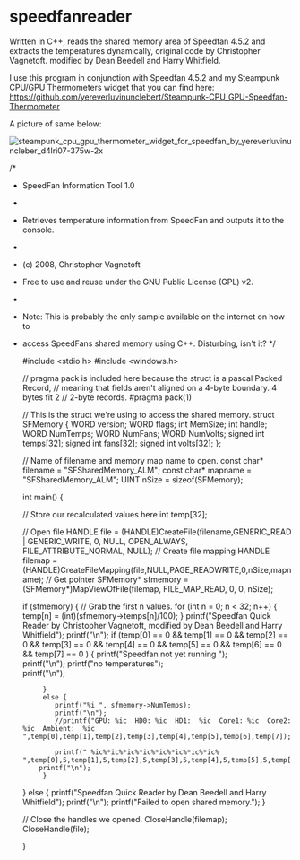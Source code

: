 # speedfanreader
 
Written in C++, reads the shared memory area of Speedfan 4.5.2 and extracts the temperatures dynamically, original code by Christopher Vagnetoft. 
modified by Dean Beedell and Harry Whitfield.

I use this program in conjunction with Speedfan 4.5.2 and my Steampunk CPU/GPU Thermometers widget that you can find here:
https://github.com/yereverluvinunclebert/Steampunk-CPU_GPU-Speedfan-Thermometer

A picture of same below:

![steampunk_cpu_gpu_thermometer_widget_for_speedfan_by_yereverluvinuncleber_d4lri07-375w-2x](https://github.com/yereverluvinunclebert/speedfan-shared-memory-reader-C--/assets/2788342/c89110ec-0f26-4d46-b1d8-0b1b6e051366)

/*
 * SpeedFan Information Tool 1.0
 *
 * Retrieves temperature information from SpeedFan and outputs it to the console.
 *
 * (c) 2008, Christopher Vagnetoft
 * Free to use and reuse under the GNU Public License (GPL) v2.
 *
 * Note: This is probably the only sample available on the internet on how to
 * access SpeedFans shared memory using C++. Disturbing, isn't it? 
 */

	#include <stdio.h>
	#include <windows.h>

	// pragma pack is included here because the struct is a pascal Packed Record,
	// meaning that fields aren't aligned on a 4-byte boundary. 4 bytes fit 2
	// 2-byte records.
	#pragma pack(1)

	// This is the struct we're using to access the shared memory.
	struct SFMemory {
	  WORD version;
	  WORD flags;
	  int MemSize;
	  int handle;
	  WORD NumTemps;
	  WORD NumFans;
	  WORD NumVolts;
	  signed int temps[32];
	  signed int fans[32];
	  signed int volts[32];
	};

	// Name of filename and memory map name to open.
	const char* filename = "SFSharedMemory_ALM";
	const char* mapname  = "SFSharedMemory_ALM";
	UINT nSize = sizeof(SFMemory);

	int main() {

	  // Store our recalculated values here
	  int temp[32];

	  // Open file
	  HANDLE file = (HANDLE)CreateFile(filename,GENERIC_READ | GENERIC_WRITE, 0, NULL, OPEN_ALWAYS, FILE_ATTRIBUTE_NORMAL, NULL);
	  // Create file mapping
	  HANDLE filemap = (HANDLE)CreateFileMapping(file,NULL,PAGE_READWRITE,0,nSize,mapname);
	  // Get pointer
	  SFMemory* sfmemory = (SFMemory*)MapViewOfFile(filemap, FILE_MAP_READ, 0, 0, nSize);

	  if (sfmemory) {
	    // Grab the first n values.
	        for (int n = 0; n < 32; n++) {
	            temp[n] = (int)(sfmemory->temps[n]/100);
	        }
	    printf("Speedfan Quick Reader by Christopher Vagnetoft, modified by Dean Beedell and Harry Whitfield");
	        printf("\n");
	        if (temp[0] == 0 && temp[1] == 0 &&  temp[2] == 0 &&  temp[3] == 0 &&  temp[4] == 0 &&  temp[5] == 0 &&  temp[6] == 0 &&  temp[7] == 0 ) {
	           printf("Speedfan not yet running ");  
	           printf("\n"); 
	           printf("no temperatures");  
	           printf("\n"); 
	                 
	        }
	        else {
	           printf("%i ", sfmemory->NumTemps);           
	           printf("\n");
	           //printf("GPU: %ic  HD0: %ic  HD1:  %ic  Core1: %ic  Core2: %ic  Ambient:  %ic ",temp[0],temp[1],temp[2],temp[3],temp[4],temp[5],temp[6],temp[7]);

	           printf(" %ic%*ic%*ic%*ic%*ic%*ic%*ic%*ic%  ",temp[0],5,temp[1],5,temp[2],5,temp[3],5,temp[4],5,temp[5],5,temp[6],5,temp[7]);
	       printf("\n");
	        }
	  } else {
	    printf("Speedfan Quick Reader by Dean Beedell and Harry Whitfield");
	        printf("\n");
	    printf("Failed to open shared memory.");
	  }

	  // Close the handles we opened.
	  CloseHandle(filemap);
	  CloseHandle(file);

	}
